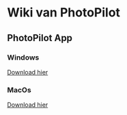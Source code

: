 # Wiki van PhotoPilot

## PhotoPilot App

### Windows
[Download hier](https://cdn.photopilot.ai/PhotoPilot-Setup-1.0.0.exe)

### MacOs
[Download hier](https://cdn.photopilot.ai/PhotoPilot-1.0.0-arm64.dmg)